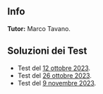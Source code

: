 ## Info
**Tutor:** Marco Tavano.

## Soluzioni dei Test 

- Test del [12 ottobre 2023](/SoluzioniTest1Geometria1.pdf).
- Test del [26 ottobre 2023](/SoluzioniTest2Geometria1.pdf).
- Test del [9 novembre 2023](/SoluzioniTest3Geometria1.pdf).

